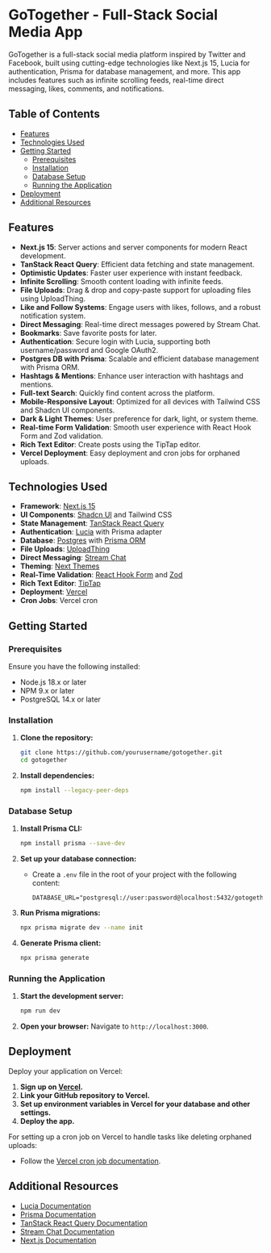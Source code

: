 # GoTogether - Full-Stack Social Media App

GoTogether is a full-stack social media platform inspired by Twitter and Facebook, built using cutting-edge technologies like Next.js 15, Lucia for authentication, Prisma for database management, and more. This app includes features such as infinite scrolling feeds, real-time direct messaging, likes, comments, and notifications.

## Table of Contents

- [Features](#features)
- [Technologies Used](#technologies-used)
- [Getting Started](#getting-started)
  - [Prerequisites](#prerequisites)
  - [Installation](#installation)
  - [Database Setup](#database-setup)
  - [Running the Application](#running-the-application)
- [Deployment](#deployment)
- [Additional Resources](#additional-resources)

## Features

- **Next.js 15**: Server actions and server components for modern React development.
- **TanStack React Query**: Efficient data fetching and state management.
- **Optimistic Updates**: Faster user experience with instant feedback.
- **Infinite Scrolling**: Smooth content loading with infinite feeds.
- **File Uploads**: Drag & drop and copy-paste support for uploading files using UploadThing.
- **Like and Follow Systems**: Engage users with likes, follows, and a robust notification system.
- **Direct Messaging**: Real-time direct messages powered by Stream Chat.
- **Bookmarks**: Save favorite posts for later.
- **Authentication**: Secure login with Lucia, supporting both username/password and Google OAuth2.
- **Postgres DB with Prisma**: Scalable and efficient database management with Prisma ORM.
- **Hashtags & Mentions**: Enhance user interaction with hashtags and mentions.
- **Full-text Search**: Quickly find content across the platform.
- **Mobile-Responsive Layout**: Optimized for all devices with Tailwind CSS and Shadcn UI components.
- **Dark & Light Themes**: User preference for dark, light, or system theme.
- **Real-time Form Validation**: Smooth user experience with React Hook Form and Zod validation.
- **Rich Text Editor**: Create posts using the TipTap editor.
- **Vercel Deployment**: Easy deployment and cron jobs for orphaned uploads.

## Technologies Used

- **Framework**: [Next.js 15](https://nextjs.org/)
- **UI Components**: [Shadcn UI](https://shadcn.dev/) and Tailwind CSS
- **State Management**: [TanStack React Query](https://tanstack.com/query/latest)
- **Authentication**: [Lucia](https://lucia.dev/) with Prisma adapter
- **Database**: [Postgres](https://www.postgresql.org/) with [Prisma ORM](https://www.prisma.io/)
- **File Uploads**: [UploadThing](https://uploadthing.com/)
- **Direct Messaging**: [Stream Chat](https://getstream.io/)
- **Theming**: [Next Themes](https://github.com/pacocoursey/next-themes)
- **Real-Time Validation**: [React Hook Form](https://react-hook-form.com/) and [Zod](https://zod.dev/)
- **Rich Text Editor**: [TipTap](https://tiptap.dev/)
- **Deployment**: [Vercel](https://vercel.com/)
- **Cron Jobs**: Vercel cron

## Getting Started

### Prerequisites

Ensure you have the following installed:

- Node.js 18.x or later
- NPM 9.x or later
- PostgreSQL 14.x or later

### Installation

1. **Clone the repository:**

   ```bash
   git clone https://github.com/yourusername/gotogether.git
   cd gotogether
   ```

2. **Install dependencies:**
   ```bash
   npm install --legacy-peer-deps
   ```

### Database Setup

1. **Install Prisma CLI:**

   ```bash
   npm install prisma --save-dev
   ```

2. **Set up your database connection:**

   - Create a `.env` file in the root of your project with the following content:
     ```
     DATABASE_URL="postgresql://user:password@localhost:5432/gotogether"
     ```

3. **Run Prisma migrations:**

   ```bash
   npx prisma migrate dev --name init
   ```

4. **Generate Prisma client:**
   ```bash
   npx prisma generate
   ```

### Running the Application

1. **Start the development server:**

   ```bash
   npm run dev
   ```

2. **Open your browser:**
   Navigate to `http://localhost:3000`.

## Deployment

Deploy your application on Vercel:

1. **Sign up on [Vercel](https://vercel.com/).**
2. **Link your GitHub repository to Vercel.**
3. **Set up environment variables in Vercel for your database and other settings.**
4. **Deploy the app.**

For setting up a cron job on Vercel to handle tasks like deleting orphaned uploads:

- Follow the [Vercel cron job documentation](https://vercel.com/docs/cron-jobs).

## Additional Resources

- [Lucia Documentation](https://lucia.dev/docs/)
- [Prisma Documentation](https://www.prisma.io/docs/)
- [TanStack React Query Documentation](https://tanstack.com/query/latest/docs/react)
- [Stream Chat Documentation](https://getstream.io/docs/chat/)
- [Next.js Documentation](https://nextjs.org/docs)
